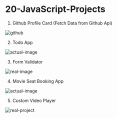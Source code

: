 # 20-JavaScript-Projects

1) Github Profile Card (Fetch Data from Github Api)

![github](https://user-images.githubusercontent.com/48328091/108664643-fb2ffb00-74f4-11eb-80f9-a309e5676f80.JPG)

2) Todo App

![actual-image](https://user-images.githubusercontent.com/48328091/107970520-0950b980-6fd3-11eb-8cef-6b4cfb5fb6ca.JPG)

3) Form Validator

![real-image](https://user-images.githubusercontent.com/48328091/107970580-1e2d4d00-6fd3-11eb-8237-38766430977d.JPG)

4) Movie Seat Booking App

![actual-image](https://user-images.githubusercontent.com/48328091/107970623-2dac9600-6fd3-11eb-8dd5-59e395d6e9fe.JPG)

5) Custom Video Player

![real-project](https://user-images.githubusercontent.com/48328091/107970680-3e5d0c00-6fd3-11eb-8f74-d32801c9bab9.JPG)

